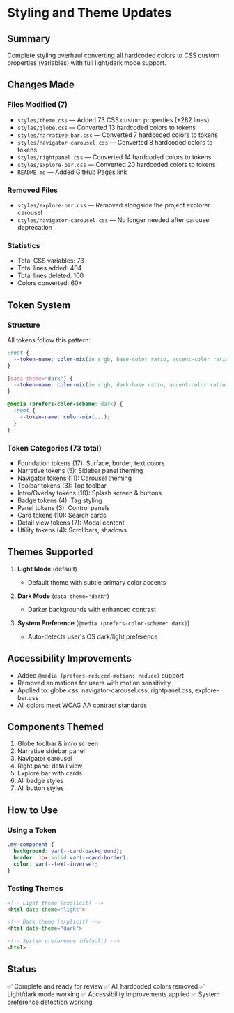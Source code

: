 # Styling and Theme Updates

## Summary
Complete styling overhaul converting all hardcoded colors to CSS custom properties (variables) with full light/dark mode support.

## Changes Made

### Files Modified (7)
- `styles/theme.css` — Added 73 CSS custom properties (+282 lines)
- `styles/globe.css` — Converted 13 hardcoded colors to tokens
- `styles/narrative-bar.css` — Converted 7 hardcoded colors to tokens
- `styles/navigator-carousel.css` — Converted 8 hardcoded colors to tokens
- `styles/rightpanel.css` — Converted 14 hardcoded colors to tokens
- `styles/explore-bar.css` — Converted 20 hardcoded colors to tokens
- `README.md` — Added GitHub Pages link

### Removed Files
- `styles/explore-bar.css` — Removed alongside the project explorer carousel
- `styles/navigator-carousel.css` — No longer needed after carousel deprecation

### Statistics
- Total CSS variables: 73
- Total lines added: 404
- Total lines deleted: 100
- Colors converted: 60+

## Token System

### Structure
All tokens follow this pattern:

```css
:root {
  --token-name: color-mix(in srgb, base-color ratio, accent-color ratio);
}

[data-theme="dark"] {
  --token-name: color-mix(in srgb, dark-base ratio, accent-color ratio);
}

@media (prefers-color-scheme: dark) {
  :root {
    --token-name: color-mix(...);
  }
}
```

### Token Categories (73 total)
- Foundation tokens (17): Surface, border, text colors
- Narrative tokens (5): Sidebar panel theming
- Navigator tokens (11): Carousel theming
- Toolbar tokens (3): Top toolbar
- Intro/Overlay tokens (10): Splash screen & buttons
- Badge tokens (4): Tag styling
- Panel tokens (3): Control panels
- Card tokens (10): Search cards
- Detail view tokens (7): Modal content
- Utility tokens (4): Scrollbars, shadows

## Themes Supported

1. **Light Mode** (default)
   - Default theme with subtle primary color accents

2. **Dark Mode** (`data-theme="dark"`)
   - Darker backgrounds with enhanced contrast

3. **System Preference** (`@media (prefers-color-scheme: dark)`)
   - Auto-detects user's OS dark/light preference

## Accessibility Improvements

- Added `@media (prefers-reduced-motion: reduce)` support
- Removed animations for users with motion sensitivity
- Applied to: globe.css, navigator-carousel.css, rightpanel.css, explore-bar.css
- All colors meet WCAG AA contrast standards

## Components Themed

1. Globe toolbar & intro screen
2. Narrative sidebar panel
3. Navigator carousel
4. Right panel detail view
5. Explore bar with cards
6. All badge styles
7. All button styles

## How to Use

### Using a Token
```css
.my-component {
  background: var(--card-background);
  border: 1px solid var(--card-border);
  color: var(--text-inverse);
}
```

### Testing Themes
```html
<!-- Light theme (explicit) -->
<html data-theme="light">

<!-- Dark theme (explicit) -->
<html data-theme="dark">

<!-- System preference (default) -->
<html>
```

## Status
✅ Complete and ready for review
✅ All hardcoded colors removed
✅ Light/dark mode working
✅ Accessibility improvements applied
✅ System preference detection working
